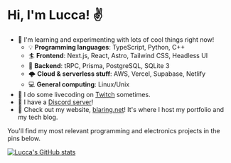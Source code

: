 # Hi, I'm Lucca! ✌️


<!-- - 😴 Currently taking a break from coding. -->
<!-- - 🏫 Studying for college entrance exams!  -->
<!-- - 🔭 I’m currently working on **[configs](https://github.com/ChromeUniverse/.dotfiles) for my personal Linux desktop**. -->
<!-- - 🔭 I’m currently working on **[my personal website](https://github.com/ChromeUniverse/Personal-website)** and **CI/CD for [RedstoneBot](https://github.com/ChromeUniverse/RedstoneBot/)**. -->

<!-- - 🎄 I'm [solving](https://github.com/ChromeUniverse/Advent-of-Code-2021) the daily [Advent of Code 2021](https://adventofcode.com/) puzzles in Python.  -->
<!-- - - 🎥 I'm working on [LuccaTube](https://github.com/ChromeUniverse/luccatube), an open-source [SyncTube](https://sync-tube.de/) clone for watching YouTube videos with your friends online. -->
<!--   - 🎮 I'm working on [Tiny SMB](https://github.com/ChromeUniverse/tiny-smb), a remake of _Super Mario Bros._ for the [TIC-80](https://tic80.com/) fantasy console. -->
<!-- - 🏖 Chillin' out and enjoying the holidays while working on personal projects! -->
<!-- - 🎮 Try out my online multiplayer game, [_Tank Battle!_](http://18.229.196.24:4000/) -->
<!-- 
- 👨‍💻 Currently working on a ton of stuff...  
  - 🎮 Revamping my online game **[_Tank Battle!_](https://github.com/ChromeUniverse/Tank-Battle)**: new art, building a Vue frontend, writing docs, doing performance enhancements.
  - 📝 Writing some fresh new posts for [my personal blog](https://github.com/ChromeUniverse/Personal-website).
  - 🤖 Building awesome Discord bots with **Discord.js**!
  - 🕵️‍♂️ Working on some really cool **top-secret projects**!
  - ⚙ **Blockchain Tech**: Ethereum/Bitcoin basics, Alchemy and Moralis NFT APIs
-->
<!-- - 💻 Consider checking out [my blog](http://34.200.98.64/), **_The Lucca Logs_**! I've put a lot of effort into [making it.](http://34.200.98.64/making-the-website) -->
<!-- - 📫 Reach out to me on Discord! Send a friend request to _Lucca hash two seven four four_. -->

- 🌱 I'm learning and experimenting with lots of cool things right now!
  - 💡 **Programming languages**: TypeScript, Python, C++
  - 🏄 **Frontend**: Next.js, React, Astro, Tailwind CSS, Headless UI
  - 💾 **Backend**: tRPC, Prisma, PostgreSQL, SQLite 3 
  - 🌩 **Cloud & serverless stuff**: AWS, Vercel, Supabase, Netlify
  - 💻 **General computing**: Linux/Unix
- 🎥 I do some livecoding on [Twitch](https://www.twitch.tv/lucca_rodrigues) sometimes.
- 💬 I have a [Discord server](https://discord.com/invite/fc9y45uAcq)! 
- 📝 Check out my website, [blaring.net](http://blaring.net/)! It's where I host my portfolio and my tech blog.

You'll find my most relevant programming and electronics projects in the pins below. 

[![Lucca's GitHub stats](https://github-readme-stats.vercel.app/api?username=ChromeUniverse&theme=dark&show_icons=true)](https://github.com/anuraghazra/github-readme-stats)


<!--

**CI/CD with GitHub Actions**

**ChromeUniverse/ChromeUniverse** is a ✨ _special_ ✨ repository because its `README.md` (this file) appears on your GitHub profile.
[![willianrod's wakatime stats](https://github-readme-stats.vercel.app/api/wakatime?username=ChromeUniverse&theme=dark&show_icons=true)](https://github.com/anuraghazra/github-readme-stats)

![Top Langs](https://github-readme-stats.vercel.app/api/top-langs/?username=ChromeUniverse)](https://github.com/anuraghazra/github-readme-stats)

Here are some ideas to get you started:

- 🔭 I’m currently working on ...
- 🌱 I’m currently learning ...
- 👯 I’m looking to collaborate on ...
- 🤔 I’m looking for help with ...
- 💬 Ask me about ...
- 📫 How to reach me: ...
- 😄 Pronouns: ...
- ⚡ Fun fact: ...

-->
